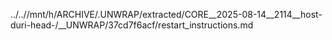 ../..//mnt/h/ARCHIVE/.UNWRAP/extracted/CORE__2025-08-14__2114__host-duri-head-/__UNWRAP/37cd7f6acf/restart_instructions.md